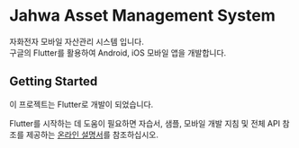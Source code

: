 # Jahwa Asset Management System

자화전자 모바일 자산관리 시스템 입니다.  
구글의 Flutter를 활용하여 Android, iOS 모바일 앱을 개발합니다.  

## Getting Started

이 프로젝트는 Flutter로 개발이 되었습니다.  
  
Flutter를 시작하는 데 도움이 필요하면 자습서, 샘플, 모바일 개발 지침 및 전체 API 참조를 제공하는 [온라인 설명서](https://flutter-ko.dev/docs)를 참조하십시오.  

